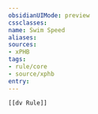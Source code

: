 ```yaml
---
obsidianUIMode: preview
cssclasses:
name: Swim Speed
aliases:
sources:
- xPHB
tags:
- rule/core
- source/xphb
entry:
---
```


```meta-bind-embed
[[dv Rule]]
```